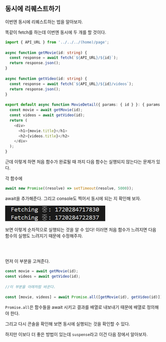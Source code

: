 ## 동시에 리퀘스트하기

이번엔 동시에 리퀘스트하는 법을 알아보자.

똑같이 fetch를 하는데 이번엔 동시에 두 개를 할 것이다.

```typescript
import { API_URL } from '../../../(home)/page';

async function getMovie(id: string) {
  const response = await fetch(`${API_URL}/${id}`);
  return response.json();
}

async function getVideo(id: string) {
  const response = await fetch(`${API_URL}/${id}/videos`);
  return response.json();
}

export default async function MovieDetail({ params: { id } }: { params: { id: string } }) {
  const movie = await getMovie(id);
  const videos = await getVideo(id);
  return (
    <div>
      <h1>{movie.title}</h1>
      <h2>{videos.title}</h2>
    </div>
  );
}
```

근데 이렇게 하면 처음 함수가 완료될 때 까지 다음 함수는 실행되지 않는다는 문제가 있다.

각 함수에

```typescript
await new Promise((resolve) => setTimeout(resolve, 5000));
```

await을 추가해준다. 그리고 console도 찍어서 동시에 되는 지 확인해 보자.

![fetching](../Image/fetching.png)

보면 이렇게 순차적으로 실행되는 것을 알 수 있다! 이러면 처음 함수가 느려지면 다음 함수의 실행도 느려지기 때문에 수정해주자.

<br>
<br>

먼저 이 부분을 고쳐준다.

```typescript
const movie = await getMovie(id);
const videos = await getVideo(id);

//이 부분을 아래처럼 바꾼다.

const [movie, videos] = await Promise.all([getMovie(id), getVideo(id)]);
```

`Promise.all`은 함수들을 await 시키고 결과를 배열로 내보내기 때문에 배열로 정의해야 한다.

그리고 다시 콘솔을 확인해 보면 동시에 실행되는 것을 확인할 수 있다.

하지만 이보다 더 좋은 방법이 있는데 `suspense`라고 이건 다음 장에서 알아보자.
